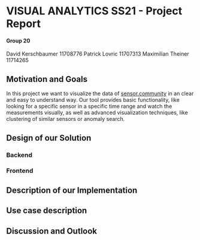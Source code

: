 # VISUAL ANALYTICS SS21 - Project Report

#### Group 20

David Kerschbaumer 11708776
Patrick Lovric              11707313
Maximilian Theiner   11714265



## Motivation and Goals

In this project we want to visualize the data of [sensor.community](https://sensor.community/en/) in an clear and easy to understand way. Our tool provides basic functionality, like looking for a specific sensor in a specific time range and watch the measurements visually, as well as advanced visualization techniques, like clustering of similar sensors or anomaly search. 



## Design of our Solution

### Backend 



### Frontend 

## Description of our Implementation



## Use case description



## Discussion and Outlook





